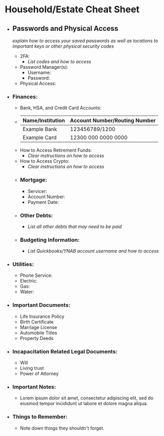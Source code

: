 # Household/Estate Cheat Sheet

- ## Passwords and Physical Access
  *explain how to access your saved passwords as well as locations to important keys or other physical security codes*
  - 2FA:
    - *List codes and how to access*
  - Password Manager(s):
    - Username:
    - Password:
  - Physical Access:

- ### Finances:
  -  Bank, HSA, and Credit Card Accounts:
    - | Name/Institution      | Account Number/Routing Number |
      | ----------- | ----------- |
      | Example Bank      |  123456789/1200      |
      | Example Card   | 12300 000 0000 0000        |
  -  How to Access Retirement Funds:
       - *Clear instructions on how to access*
  -  How to Access Crypto:
       - *Clear instructions on how to access*
  - ### Mortgage:
    - Servicer:
    - Account Number:
    - Payment Date:
  - ### Other Debts:
    - *List all other debts that may need to be paid*
  - ### Budgeting Information:
    - *List Quickbooks/YNAB account username and how to access*

- ### Utilities:
  -  Phone Service:
  -  Electric:
  -  Gas:
  -  Water:

- ### Important Documents:
  -  Life Insurance Policy
  -  Birth Certificate
  -  Marriage License
  -  Automobile Titles
  -  Property Deeds

- ### Incapacitation Related Legal Documents:
  -  Will
  -  Living trust
  -  Power of Attorney

- ### Important Notes:
  - Lorem ipsum dolor sit amet, consectetur adipiscing elit, sed do eiusmod tempor incididunt ut labore et dolore magna aliqua. 

- ### Things to Remember:
  - Note down things they shouldn't forget.

